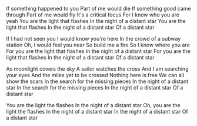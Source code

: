 If something happened to you
Part of me would die
If something good came through
Part of me would fly
It's a critical focus
For I know who you are yeah
You are the light that flashes
In the night of a distant star
You are the light that flashes
In the night of a distant star
Of a distant star

If I had not seen you
I would know you're here
In the crowd of a subway station
Oh, I would feel you near
So build me a fire
So I know where you are
For you are the light that flashes
In the night of a distant star
For you are the light that flashes
In the night of a distant star
Of a distant star

As moonlight covers the sky
A sailor watches the cross
And I am searching your eyes
And the miles yet to be crossed
Nothing here is free
We can all show the scars
In the search for the missing pieces
In the night of a distant star
In the search for the missing pieces
In the night of a distant star
Of a distant star

You are the light the flashes
In the night of a distant star
Oh, you are the light the flashes
In the night of a distant star
In the night of a distant star
Of a distant star
